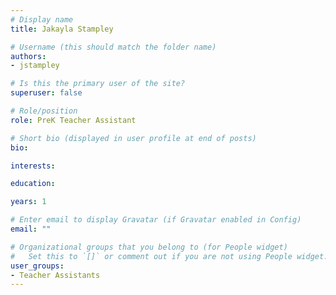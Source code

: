 ```yaml
---
# Display name
title: Jakayla Stampley

# Username (this should match the folder name)
authors:
- jstampley

# Is this the primary user of the site?
superuser: false

# Role/position
role: PreK Teacher Assistant

# Short bio (displayed in user profile at end of posts)
bio:

interests:

education:

years: 1

# Enter email to display Gravatar (if Gravatar enabled in Config)
email: ""

# Organizational groups that you belong to (for People widget)
#   Set this to `[]` or comment out if you are not using People widget.
user_groups:
- Teacher Assistants
---
```

